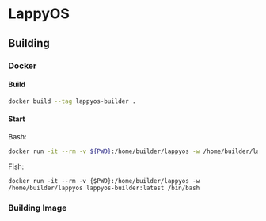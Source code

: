 # LappyOS

## Building
### Docker
#### Build
```bash
docker build --tag lappyos-builder .
```

#### Start
Bash:
```bash
docker run -it --rm -v ${PWD}:/home/builder/lappyos -w /home/builder/lappyos lappyos-builder:latest /bin/bash
```

Fish:
```fish
docker run -it --rm -v {$PWD}:/home/builder/lappyos -w /home/builder/lappyos lappyos-builder:latest /bin/bash
```

### Building Image
